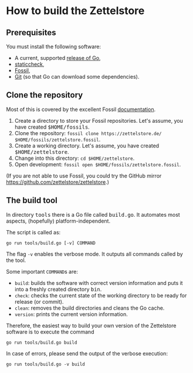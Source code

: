 # How to build the Zettelstore
## Prerequisites
You must install the following software:

* A current, supported [release of Go](https://golang.org/doc/devel/release.html),
* [staticcheck](https://staticcheck.io/),
* [Fossil](https://fossil-scm.org/),
* [Git](https://git-scm.org) (so that Go can download some dependencies).

## Clone the repository
Most of this is covered by the excellent Fossil [documentation](https://fossil-scm.org/home/doc/trunk/www/quickstart.wiki).

1. Create a directory to store your Fossil repositories.
   Let's assume, you have created <tt>$HOME/fossils</tt>.
1. Clone the repository: `fossil clone https://zettelstore.de/ $HOME/fossils/zettelstore.fossil`.
1. Create a working directory.
   Let's assume, you have created <tt>$HOME/zettelstore</tt>.
1. Change into this directory: `cd $HOME/zettelstore`.
1. Open development: `fossil open $HOME/fossils/zettelstore.fossil`.

(If you are not able to use Fossil, you could try the GitHub mirror
<https://github.com/zettelstore/zettelstore>.)

## The build tool
In directory <tt>tools</tt> there is a Go file called <tt>build.go</tt>.
It automates most aspects, (hopefully) platform-independent.

The script is called as:

```
go run tools/build.go [-v] COMMAND
```

The flag `-v` enables the verbose mode.
It outputs all commands called by the tool.

Some important `COMMAND`s are:

* `build`: builds the software with correct version information and puts it
  into a freshly created directory <tt>bin</tt>.
* `check`: checks the current state of the working directory to be ready for
  release (or commit).
* `clean`: removes the build directories and cleans the Go cache.
* `version`: prints the current version information.

Therefore, the easiest way to build your own version of the Zettelstore
software is to execute the command

```
go run tools/build.go build
```

In case of errors, please send the output of the verbose execution:

```
go run tools/build.go -v build
```
